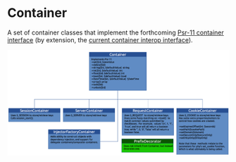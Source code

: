 # Container

A set of container classes that implement the forthcoming [Psr-11 container interface](https://github.com/container-interop/fig-standards/blob/master/proposed/container.md) (by extension, the [current container interop interface](https://github.com/container-interop/container-interop)). 

![diagram of classes](https://raw.githubusercontent.com/dev-lucid/container/master/docs/class_diagram.png)
